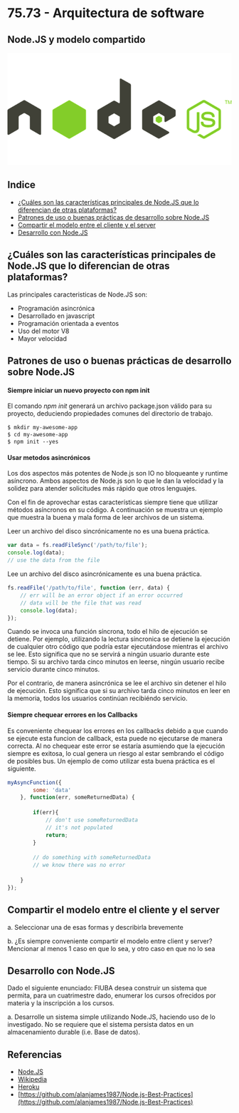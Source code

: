 # 75.73 - Arquitectura de software
## Node.JS y modelo compartido

![logo](https://github.com/recheconea/tp-arquitectura/blob/master/resources/logo.png)

## Indice

- [¿Cuáles son las características principales de Node.JS que lo diferencian de otras plataformas?](#cuales-son-las-caracteristicas-principales-de-nodejs-que-lo-diferencian-de-otras-plataformas) 
- [Patrones de uso o buenas prácticas de desarrollo sobre Node.JS](#patrones-de-uso-o-buenas-practicas-de-desarrollo-sobre-nodejs) 
- [Compartir el modelo entre el cliente y el server](#compartir-el-modelo-entre-el-cliente-y-el-server) 
- [Desarrollo con Node.JS](#desarrollo-con-nodejs) 

## ¿Cuáles son las características principales de Node.JS que lo diferencian de otras plataformas?

Las principales caracteristicas de Node.JS son:
 - Programación asincrónica
 - Desarrollado en javascript
 - Programación orientada a eventos
 - Uso del motor V8
 - Mayor velocidad

## Patrones de uso o buenas prácticas de desarrollo sobre Node.JS
 
#### Siempre iniciar un nuevo proyecto con npm init

El comando _npm init_ generará un archivo package.json válido para su proyecto, deduciendo propiedades comunes del directorio de trabajo.

```
$ mkdir my-awesome-app
$ cd my-awesome-app
$ npm init --yes
```

#### Usar metodos asincrónicos

Los dos aspectos más potentes de Node.js son IO no bloqueante y runtime asíncrono. Ambos aspectos de Node.js son lo que le dan la velocidad y la solidez para atender solicitudes más rápido que otros lenguajes.

Con el fin de aprovechar estas características siempre tiene que utilizar métodos asíncronos en su código. A continuación se muestra un ejemplo que muestra la buena y mala forma de leer archivos de un sistema.

Leer un archivo del disco sincrónicamente no es una buena práctica.

```javascript
var data = fs.readFileSync('/path/to/file');
console.log(data);
// use the data from the file
```

Lee un archivo del disco asincrónicamente es una buena práctica.

```javascript
fs.readFile('/path/to/file', function (err, data) {
    // err will be an error object if an error occurred
    // data will be the file that was read
    console.log(data);
});
``` 
Cuando se invoca una función síncrona, todo el hilo de ejecución se detiene. Por ejemplo, utilizando la lectura sincronica se detiene la ejecución de cualquier otro código que podría estar ejecutándose mientras el archivo se lee. Esto significa que no se servirá a ningún usuario durante este tiempo. Si su archivo tarda cinco minutos en leerse, ningún usuario recibe servicio durante cinco minutos.

Por el contrario, de manera asincrónica se lee el archivo sin detener el hilo de ejecución. Esto significa que si su archivo tarda cinco minutos en leer en la memoria, todos los usuarios continúan recibiéndo servicio.

#### Siempre chequear errores en los Callbacks

Es conveniente chequear los errores en los callbacks debido a que cuando se ejecute esta funcion de callback, esta puede no ejecutarse de manera correcta. Al no chequear este error se estaría asumiendo que la ejecución siempre es exitosa, lo cual genera un riesgo al estar sembrando el código de posibles bus.
Un ejemplo de como utilizar esta buena práctica es el siguiente.

```javascript
myAsyncFunction({
        some: 'data'
    }, function(err, someReturnedData) {

        if(err){
            // don't use someReturnedData
            // it's not populated
            return;
        }

        // do something with someReturnedData
        // we know there was no error

    }
});
```

## Compartir el modelo entre el cliente y el server

  a. Seleccionar una de esas formas y describirla brevemente

  b. ¿Es siempre conveniente compartir el modelo entre client y server? Mencionar al menos 1 caso en que lo sea, y otro caso en que no lo sea

## Desarrollo con Node.JS 

Dado el siguiente enunciado: FIUBA desea construir un sistema que permita, para un cuatrimestre dado, enumerar los cursos ofrecidos por materia y la inscripción a los cursos.

  a. Desarrolle un sistema simple utilizando Node.JS, haciendo uso de lo investigado. No se requiere que el sistema persista datos en un almacenamiento durable (i.e. Base de datos).


## Referencias
- [Node.JS](https://nodejs.org)
- [Wikipedia](https://es.wikipedia.org/wiki/Node.js)
- [Heroku](https://blog.heroku.com/node-habits-2016)
- [https://github.com/alanjames1987/Node.js-Best-Practices](https://github.com/alanjames1987/Node.js-Best-Practices)